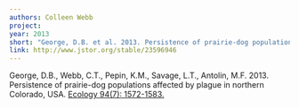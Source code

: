 ```yaml
---
authors: Colleen Webb
project:
year: 2013
short: "George, D.B. et al. 2013. Persistence of prairie-dog populations affected by plague in northern Colorado, USA. Ecology 94(7): 1572-1583."
link: http://www.jstor.org/stable/23596946
---
```


George, D.B., Webb, C.T., Pepin, K.M., Savage, L.T., Antolin, M.F. 2013. Persistence of prairie-dog populations affected by plague in northern Colorado, USA. [Ecology 94(7): 1572-1583.](http://www.jstor.org/stable/23596946)

<!--
archived project: disease
-->

